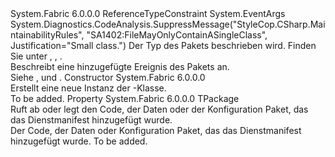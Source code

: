 <Type Name="PackageAddedEventArgs&lt;TPackage&gt;" FullName="System.Fabric.PackageAddedEventArgs&lt;TPackage&gt;">
  <TypeSignature Language="C#" Value="public sealed class PackageAddedEventArgs&lt;TPackage&gt; : EventArgs where TPackage : class" />
  <TypeSignature Language="ILAsm" Value=".class public auto ansi sealed beforefieldinit PackageAddedEventArgs`1&lt;class TPackage&gt; extends System.EventArgs" />
  <TypeSignature Language="DocId" Value="T:System.Fabric.PackageAddedEventArgs`1" />
  <TypeSignature Language="VB.NET" Value="Public NotInheritable Class PackageAddedEventArgs(Of TPackage)&#xA;Inherits EventArgs" />
  <TypeSignature Language="F#" Value="type PackageAddedEventArgs&lt;'Package (requires 'Package : null)&gt; = class&#xA;    inherit EventArgs" />
  <AssemblyInfo>
    <AssemblyName>System.Fabric</AssemblyName>
    <AssemblyVersion>6.0.0.0</AssemblyVersion>
  </AssemblyInfo>
  <TypeParameters>
    <TypeParameter Name="TPackage">
      <Constraints>
        <ParameterAttribute>ReferenceTypeConstraint</ParameterAttribute>
      </Constraints>
    </TypeParameter>
  </TypeParameters>
  <Base>
    <BaseTypeName>System.EventArgs</BaseTypeName>
  </Base>
  <Interfaces />
  <Attributes>
    <Attribute>
      <AttributeName>System.Diagnostics.CodeAnalysis.SuppressMessage("StyleCop.CSharp.MaintainabilityRules", "SA1402:FileMayOnlyContainASingleClass", Justification="Small class.")</AttributeName>
    </Attribute>
  </Attributes>
  <Docs>
    <typeparam name="TPackage">
      <para>Der Typ des Pakets beschrieben wird. Finden Sie unter <see cref="T:System.Fabric.CodePackage" />, <see cref="T:System.Fabric.ConfigurationPackage" />, <see cref="T:System.Fabric.DataPackage" />.</para>
    </typeparam>
    <summary>
      <para>Beschreibt eine hinzugefügte Ereignis des Pakets an. </para>
    </summary>
    <remarks>
      <para>Siehe <see cref="E:System.Fabric.CodePackageActivationContext.CodePackageAddedEvent" />, <see cref="E:System.Fabric.CodePackageActivationContext.ConfigurationPackageAddedEvent" /> und <see cref="E:System.Fabric.CodePackageActivationContext.DataPackageAddedEvent" />.</para>
    </remarks>
  </Docs>
  <Members>
    <Member MemberName=".ctor">
      <MemberSignature Language="C#" Value="public PackageAddedEventArgs ();" />
      <MemberSignature Language="ILAsm" Value=".method public hidebysig specialname rtspecialname instance void .ctor() cil managed" />
      <MemberSignature Language="DocId" Value="M:System.Fabric.PackageAddedEventArgs`1.#ctor" />
      <MemberSignature Language="VB.NET" Value="Public Sub New ()" />
      <MemberType>Constructor</MemberType>
      <AssemblyInfo>
        <AssemblyName>System.Fabric</AssemblyName>
        <AssemblyVersion>6.0.0.0</AssemblyVersion>
      </AssemblyInfo>
      <Parameters />
      <Docs>
        <summary>
          <para>Erstellt eine neue Instanz der <see cref="T:System.Fabric.PackageAddedEventArgs`1" />-Klasse.</para>
        </summary>
        <remarks>To be added.</remarks>
      </Docs>
    </Member>
    <Member MemberName="Package">
      <MemberSignature Language="C#" Value="public TPackage Package { get; set; }" />
      <MemberSignature Language="ILAsm" Value=".property instance !TPackage Package" />
      <MemberSignature Language="DocId" Value="P:System.Fabric.PackageAddedEventArgs`1.Package" />
      <MemberSignature Language="VB.NET" Value="Public Property Package As TPackage" />
      <MemberSignature Language="F#" Value="member this.Package : 'Package with get, set" Usage="System.Fabric.PackageAddedEventArgs&lt;'Package (requires 'Package : null)&gt;.Package" />
      <MemberType>Property</MemberType>
      <AssemblyInfo>
        <AssemblyName>System.Fabric</AssemblyName>
        <AssemblyVersion>6.0.0.0</AssemblyVersion>
      </AssemblyInfo>
      <ReturnValue>
        <ReturnType>TPackage</ReturnType>
      </ReturnValue>
      <Docs>
        <summary>
          <para>Ruft ab oder legt den Code, der Daten oder der Konfiguration Paket, das das Dienstmanifest hinzugefügt wurde.</para>
        </summary>
        <value>
          <para>Der Code, der Daten oder Konfiguration Paket, das das Dienstmanifest hinzugefügt wurde.</para>
        </value>
        <remarks>To be added.</remarks>
      </Docs>
    </Member>
  </Members>
</Type>